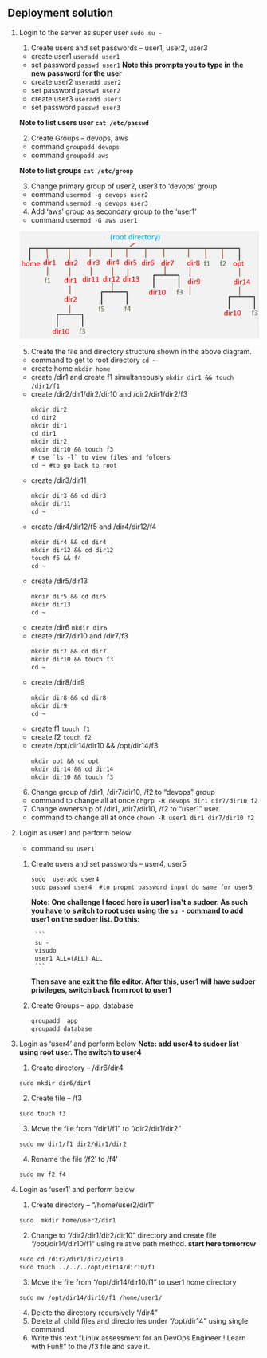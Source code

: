 ## Deployment solution
1. Login to the server as super user `sudo su -`
    1. Create users and set passwords – user1, user2, user3 
    - create user1 `useradd user1`
    - set password `passwd user1`
    **Note this prompts you to type in the new password for the user**
    - create user2 `useradd user2`
    - set password `passwd user2`
    - create user3 `useradd user3`
    - set password `passwd user3`

    **Note to list users user `cat /etc/passwd`**

    2. Create Groups – devops, aws
    - command `groupadd devops`
    - command `groupadd aws`

    **Note to list groups `cat /etc/group`**  

    3. Change primary group of user2, user3 to ‘devops’ group
    - command `usermod -g devops user2`
    - command `usermod -g devops user3`

    4. Add ‘aws’ group as secondary group to the ‘user1’
    - command `usermod -G aws user1`

    ![file structure](https://github.com/zeemah/aws-devops-portfolio-projects/blob/main/project-6-linux-for-cloud-devops-engineers/linux.png)

    5. Create the file and directory structure shown in the above diagram.
    - command to get to root directory `cd ~`
    - create home `mkdir home`
    - create /dir1 and create f1 simultaneously `mkdir dir1 && touch /dir1/f1`
    - create /dir2/dir1/dir2/dir10  and /dir2/dir1/dir2/f3
        ```
        mkdir dir2
        cd dir2
        mkdir dir1
        cd dir1
        mkdir dir2
        mkdir dir10 && touch f3
        # use `ls -l` to view files and folders
        cd ~ #to go back to root
        ```
    - create /dir3/dir11
        ```
        mkdir dir3 && cd dir3
        mkdir dir11
        cd ~
        ```
    - create /dir4/dir12/f5 and /dir4/dir12/f4
        ```
        mkdir dir4 && cd dir4
        mkdir dir12 && cd dir12
        touch f5 && f4
        cd ~
        ```
    - create /dir5/dir13
        ```
        mkdir dir5 && cd dir5
        mkdir dir13
        cd ~
        ```
    - create /dir6 `mkdir dir6`
    - create /dir7/dir10 and /dir7/f3
        ```
        mkdir dir7 && cd dir7
        mkdir dir10 && touch f3
        cd ~
        ```
    - create /dir8/dir9
        ```
        mkdir dir8 && cd dir8
        mkdir dir9
        cd ~
        ```
    - create f1 `touch f1`
    - create f2 `touch f2`
    - create /opt/dir14/dir10 && /opt/dir14/f3
        ```
        mkdir opt && cd opt
        mkdir dir14 && cd dir14
        mkdir dir10 && touch f3
        ```
    6. Change group of /dir1, /dir7/dir10, /f2 to “devops” group
    - command to change all at once `chgrp -R devops dir1 dir7/dir10 f2`
    7. Change ownership of /dir1, /dir7/dir10, /f2 to “user1” user.
    - command to change all at once `chown -R user1 dir1 dir7/dir10 f2`

2. Login as user1 and perform below 
    - command `su user1`
    1. Create users and set passwords – user4, user5
        ```
        sudo  useradd user4
        sudo passwd user4  #to propmt password input do same for user5
        ```
        **Note: One challenge I faced here is user1 isn't a sudoer. As such you have to switch to root user using the `su -` command to add user1 on the sudoer list. Do this:**

            ```
            su -
            visudo
            user1 ALL=(ALL) ALL
            ```
        **Then save ane exit the file editor. After this, user1 will have sudoer privileges, switch back from root to user1**
    2. Create Groups – app, database
        ```
        groupadd  app
        groupadd database
        ```

3. Login as ‘user4’ and perform below
    **Note: add user4 to sudoer list using root user. The switch to user4**
    1. Create directory – /dir6/dir4
    ```
    sudo mkdir dir6/dir4
    ```
    2. Create file – /f3
    ```
    sudo touch f3
    ```
    3. Move the file from “/dir1/f1” to “/dir2/dir1/dir2”
    ```
    sudo mv dir1/f1 dir2/dir1/dir2
    ```
    4. Rename the file ‘/f2′ to /f4’
    ```
    sudo mv f2 f4
    ```
4. Login as ‘user1’ and perform below
    1. Create directory – “/home/user2/dir1”
    ```
    sudo  mkdir home/user2/dir1
    ```
    2. Change to “/dir2/dir1/dir2/dir10” directory and create file “/opt/dir14/dir10/f1” using relative path method. **start here tomorrow**
    ```
    sudo cd /dir2/dir1/dir2/dir10
    sudo touch ../../../opt/dir14/dir10/f1
    ```
    3. Move the file from “/opt/dir14/dir10/f1” to  user1 home directory
    ```
    sudo mv /opt/dir14/dir10/f1 /home/user1/
    ```
    4. Delete the directory recursively “/dir4”
    5. Delete all child files and directories under “/opt/dir14” using single command.
    6. Write this text “Linux assessment for an DevOps Engineer!! Learn with Fun!!” to the /f3 file and save it.
